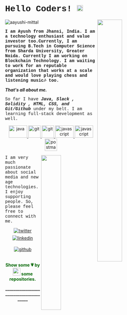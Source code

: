 <h1 style="font-family:courier;"> Hello Coders! <img src="https://imgur.com/TFzFv3D.gif" height=20px width=20px></h1>

<!--<img src="https://imgur.com/Z9n1y5S.gif" height=47% width=47% align="right">-->

<img src="https://www.linkpicture.com/q/5834768.jpg" width=40% height=45% align="right">

<p align="left"> <img src="https://komarev.com/ghpvc/?username=aayushi-mittal" alt="aayushi-mittal" /> </p>

<p style="font-family:courier;"><b>I am <b>Ayush</b> from Jhansi, India. I am a technology enthusiast and value investor too.Currently, I am pursuing B.Tech in Computer Science from Sharda University, Greater Noida. Currently I am working on Blockchain Technology. I am waiting to work for an reputable organization that works at a scale and would love playing chess and listening music🎶 too.             

<i>That's all about me.</i></b>
<p style="font-family:courier;">
So far I have <b><i> Java, Slack , Solidity , HTML, CSS, and Git/Github </i></b> under my belt. I am learning full-stack development as well.


<p align="center">  
    <a href="https://java.com" target="_blank" rel="noreferrer"> <img src="https://www.vectorlogo.zone/logos/java/java-ar21.svg" alt="java" width="60" height="40"/> </a> 
    <a href="https://slack.com/intl/en-in/help/categories/360000049063" target="_blank" rel="noreferrer"> <img src="https://www.vectorlogo.zone/logos/slack/slack-ar21.svg" alt="git" width="40" height="40"/> </a> 
    <a href="https://git-scm.com/" target="_blank" rel="noreferrer"> <img src="https://www.vectorlogo.zone/logos/git-scm/git-scm-icon.svg" alt="git" width="40" height="40"/> </a> 
    <a href="https://html.com" target="_blank" rel="noreferrer"> <img src="https://www.vectorlogo.zone/logos/w3_html5/w3_html5-ar21.svg" alt="javascript" width="60" height="40"/> </a>
    <a href="https://developer.mozilla.org/en-US/docs/Web/JavaScript" target="_blank" rel="noreferrer"> <img src="https://www.vectorlogo.zone/logos/javascript/javascript-ar21.svg" alt="javascript" width="60" height="40"/> </a> 
    <a href="https://nodejs.org" target="_blank" rel="noreferrer"> </a> 
    <a href="https://postman.com" target="_blank" rel="noreferrer"> <img src="https://www.vectorlogo.zone/logos/getpostman/getpostman-icon.svg" alt="postman" width="40" height="40"/> </a> 
       
      
  </p>

<img src="https://www.linkpicture.com/q/github_1.gif" align="right" width=36%>
<p style="font-family:courier;">
I am very much passionate about social media and new age technologies. I enjoy supporting people. So, please feel free to connect with me.</p>

<div align="center">
<a href="https://twitter.com/_aayushimittal_" target="_blank">
<img src=https://www.vectorlogo.zone/logos/facebook/facebook-ar21.svg alt=twitter style="margin-bottom: 7px;" />
</a>
<a href="https://www.linkedin.com/in/ayush-agarwal-%F0%9F%9A%A9-3aba67210/" target="_blank">
<img src=https://img.shields.io/badge/linkedin-%231E77B5.svg?&style=for-the-badge&logo=linkedin&logoColor=white alt=linkedin style="margin-bottom: 20px;" />
</a>
<a href="https://github.com/AyushAgarwaal" target="_blank">
<img src=https://img.shields.io/badge/github-%2324292e.svg?&style=for-the-badge&logo=github&logoColor=white alt=github style="margin-bottom: 20px;" />
</a>

</div> 

<p align="center" style="color:darkgreen;>&nbsp;</p>
<h3 align="center" ><b>Show some 💗 by <img src="https://imgur.com/o7ncZFp.jpg" height=25px width=25px> some repositories.</h3>
<p align="center">_______________________________________</b></p>








<!--
**Aayushi-Mittal/Aayushi-Mittal** is a ✨ _special_ ✨ repository because its `README.md` (this file) appears on your GitHub profile.

Here are some ideas to get you started:

- 🔭 I’m currently working on ...
- 🌱 I’m currently learning ...
- 👯 I’m looking to collaborate on ...
- 🤔 I’m looking for help with ...
- 💬 Ask me about ...
- 📫 How to reach me: ...
- 😄 Pronouns: ...
- ⚡ Fun fact: ...
-->
